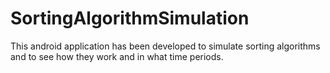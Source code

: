 # SortingAlgorithmSimulation

This android application has been developed to simulate sorting algorithms and to see how they work and in what time periods.

